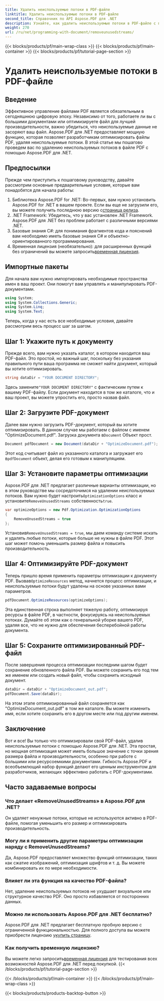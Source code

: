 ```yaml
---
title: Удалить неиспользуемые потоки в PDF-файле
linktitle: Удалить неиспользуемые потоки в PDF-файле
second_title: Справочник по API Aspose.PDF для .NET
description: Узнайте, как удалить неиспользуемые потоки в PDF-файле с помощью Aspose.PDF для .NET, чтобы оптимизировать размер файла и производительность.
weight: 270
url: /ru/net/programming-with-document/removeunusedstreams/
---
```


{{< blocks/products/pf/main-wrap-class >}}
{{< blocks/products/pf/main-container >}}
{{< blocks/products/pf/tutorial-page-section >}}

# Удалить неиспользуемые потоки в PDF-файле

## Введение

Эффективное управление файлами PDF является обязательным в сегодняшнюю цифровую эпоху. Независимо от того, работаете ли вы с большими документами или оптимизируете файл для лучшей производительности, важно убедиться, что неиспользуемые данные не засоряют ваш файл. Aspose.PDF для .NET предоставляет мощную функцию, которая позволяет разработчикам оптимизировать файлы PDF, удаляя неиспользуемые потоки. В этой статье мы пошагово проведем вас по удалению неиспользуемых потоков в файле PDF с помощью Aspose.PDF для .NET.

## Предпосылки

Прежде чем приступить к пошаговому руководству, давайте рассмотрим основные предварительные условия, которые вам понадобятся для начала работы:

1.  Библиотека Aspose.PDF for .NET: Во-первых, вам нужно установить Aspose.PDF for .NET в вашем проекте. Если вы еще не загрузили его, вы можете получить последнюю версию с[страница релиза](https://releases.aspose.com/pdf/net/).
2. .NET Framework: Убедитесь, что у вас установлен .NET Framework. Aspose.PDF для .NET без проблем работает с различными версиями .NET.
3. Базовые знания C#: для понимания фрагментов кода и пояснений вам необходимо иметь базовые знания C# и объектно-ориентированного программирования.
4.  Временная лицензия (необязательно): для расширенных функций без ограничений вы можете запросить[временная лицензия](https://purchase.aspose.com/temporary-license/).


## Импортные пакеты

Для начала вам нужно импортировать необходимые пространства имен в ваш проект. Они помогут вам управлять и манипулировать PDF-документами.

```csharp
using System;
using System.Collections.Generic;
using System.Linq;
using System.Text;
```

Теперь, когда у нас есть все необходимые условия, давайте рассмотрим весь процесс шаг за шагом.

## Шаг 1: Укажите путь к документу

Прежде всего, вам нужно указать каталог, в котором находится ваш PDF-файл. Это простой, но важный шаг, поскольку без указания правильного пути ваша программа не сможет найти документ, который вы хотите оптимизировать.

```csharp
string dataDir = "YOUR DOCUMENT DIRECTORY";
```

 Здесь замените`"YOUR DOCUMENT DIRECTORY"` с фактическим путем к вашему PDF-файлу. Если документ находится в том же каталоге, что и ваш проект, вы можете упростить его, просто назвав файл.

## Шаг 2: Загрузите PDF-документ

Далее вам нужно загрузить PDF-документ, который вы хотите оптимизировать. В данном случае мы работаем с файлом с именем "OptimizeDocument.pdf". Загрузка документа в`Document` Объект прост.

```csharp
Document pdfDocument = new Document(dataDir + "OptimizeDocument.pdf");
```

 Этот код считывает файл из указанного каталога и загружает его в`pdfDocument` объект, делая его готовым к манипуляциям.

## Шаг 3: Установите параметры оптимизации

 Aspose.PDF для .NET предлагает различные варианты оптимизации, но в этом руководстве мы сосредоточимся на удалении неиспользуемых потоков. Вам нужно будет настроить`OptimizationOptions` класс и установите`RemoveUnusedStreams` собственность`true`.

```csharp
var optimizeOptions = new Pdf.Optimization.OptimizationOptions
{
    RemoveUnusedStreams = true
};
```

 Установив`RemoveUnusedStreams = true`, мы даем команду системе искать и удалять любые потоки, которые больше не нужны в файле PDF. Этот шаг может помочь уменьшить размер файла и повысить производительность.

## Шаг 4: Оптимизируйте PDF-документ

 Теперь пришло время применить параметры оптимизации к документу PDF. Вызвав`OptimizeResources` метод, начнется процесс оптимизации, и неиспользуемые потоки будут удалены на основе указанных вами параметров.

```csharp
pdfDocument.OptimizeResources(optimizeOptions);
```

Эта единственная строка выполняет тяжелую работу, оптимизируя ресурсы в файле PDF, в частности, фокусируясь на неиспользуемых потоках. Думайте об этом как о генеральной уборке вашего PDF, удаляя все, что не нужно для обеспечения бесперебойной работы документа.

## Шаг 5: Сохраните оптимизированный PDF-файл

После завершения процесса оптимизации последним шагом будет сохранение обновленного файла PDF. Вы можете сохранить его под тем же именем или создать новый файл, чтобы сохранить исходный документ.

```csharp
dataDir = dataDir + "OptimizeDocument_out.pdf";
pdfDocument.Save(dataDir);
```

На этом этапе оптимизированный файл сохраняется как "OptimizeDocument_out.pdf" в том же каталоге. Вы можете изменить имя, если хотите сохранить его в другом месте или под другим именем.

## Заключение

Вот и все! Вы только что оптимизировали свой PDF-файл, удалив неиспользуемые потоки с помощью Aspose.PDF для .NET. Эта простая, но мощная оптимизация может иметь большое значение с точки зрения размера файла и производительности, особенно при работе с большими или ресурсоемкими документами. Гибкость Aspose.PDF и всеобъемлющий набор функций делают его ценным инструментом для разработчиков, желающих эффективно работать с PDF-документами.

## Часто задаваемые вопросы

### Что делает «RemoveUnusedStreams» в Aspose.PDF для .NET?
Он удаляет ненужные потоки, которые не используются активно в PDF-файле, помогая уменьшить его размер и оптимизировать производительность.

### Могу ли я применить другие параметры оптимизации наряду с RemoveUnusedStreams?
Да, Aspose.PDF предоставляет множество функций оптимизации, таких как сжатие изображений, оптимизация шрифтов и т. д. Вы можете комбинировать их по мере необходимости.

### Влияет ли эта функция на качество PDF-файла?
Нет, удаление неиспользуемых потоков не ухудшает визуальное или структурное качество PDF. Оно просто избавляется от посторонних данных.

### Можно ли использовать Aspose.PDF для .NET бесплатно?
 Aspose.PDF для .NET предлагает бесплатную пробную версию с ограниченной функциональностью. Для полного доступа вы можете приобрести лицензию у[купить страницу](https://purchase.aspose.com/buy).

### Как получить временную лицензию?
 Вы можете легко запросить[временная лицензия](https://purchase.aspose.com/temporary-license/) для тестирования всех возможностей Aspose.PDF для .NET перед покупкой.
{{< /blocks/products/pf/tutorial-page-section >}}

{{< /blocks/products/pf/main-container >}}
{{< /blocks/products/pf/main-wrap-class >}}

{{< blocks/products/products-backtop-button >}}
